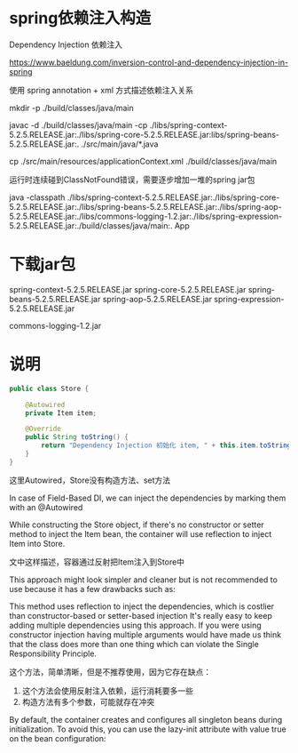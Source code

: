 spring依赖注入构造
================

Dependency Injection 依赖注入

https://www.baeldung.com/inversion-control-and-dependency-injection-in-spring

使用 spring annotation + xml 方式描述依赖注入关系

mkdir -p ./build/classes/java/main

javac -d ./build/classes/java/main -cp ./libs/spring-context-5.2.5.RELEASE.jar:./libs/spring-core-5.2.5.RELEASE.jar:libs/spring-beans-5.2.5.RELEASE.jar:. ./src/main/java/*.java

cp ./src/main/resources/applicationContext.xml ./build/classes/java/main

运行时连续碰到ClassNotFound错误，需要逐步增加一堆的spring jar包

java -classpath ./libs/spring-context-5.2.5.RELEASE.jar:./libs/spring-core-5.2.5.RELEASE.jar:./libs/spring-beans-5.2.5.RELEASE.jar:./libs/spring-aop-5.2.5.RELEASE.jar:./libs/commons-logging-1.2.jar:./libs/spring-expression-5.2.5.RELEASE.jar:./build/classes/java/main:. App

下载jar包
========

spring-context-5.2.5.RELEASE.jar
spring-core-5.2.5.RELEASE.jar
spring-beans-5.2.5.RELEASE.jar
spring-aop-5.2.5.RELEASE.jar
spring-expression-5.2.5.RELEASE.jar

commons-logging-1.2.jar

说明
===

```java
public class Store {

    @Autowired
    private Item item;

    @Override
    public String toString() {
        return "Dependency Injection 初始化 item, " + this.item.toString();
    }
}
```

这里Autowired，Store没有构造方法、set方法

In case of Field-Based DI, we can inject the dependencies by marking them with an @Autowired 

While constructing the Store object, if there's no constructor or setter method to inject the Item bean, the container will use reflection to inject Item into Store.

文中这样描述，容器通过反射把Item注入到Store中

This approach might look simpler and cleaner but is not recommended to use because it has a few drawbacks such as:

This method uses reflection to inject the dependencies, which is costlier than constructor-based or setter-based injection
It's really easy to keep adding multiple dependencies using this approach. If you were using constructor injection having multiple arguments would have made us think that the class does more than one thing which can violate the Single Responsibility Principle.

这个方法，简单清晰，但是不推荐使用，因为它存在缺点：
1. 这个方法会使用反射注入依赖，运行消耗要多一些
2. 构造方法有多个参数，可能就存在冲突

By default, the container creates and configures all singleton beans during initialization. To avoid this, you can use the lazy-init attribute with value true on the bean configuration:

<bean id="item1" class="org.baeldung.store.ItemImpl1" lazy-init="true" />